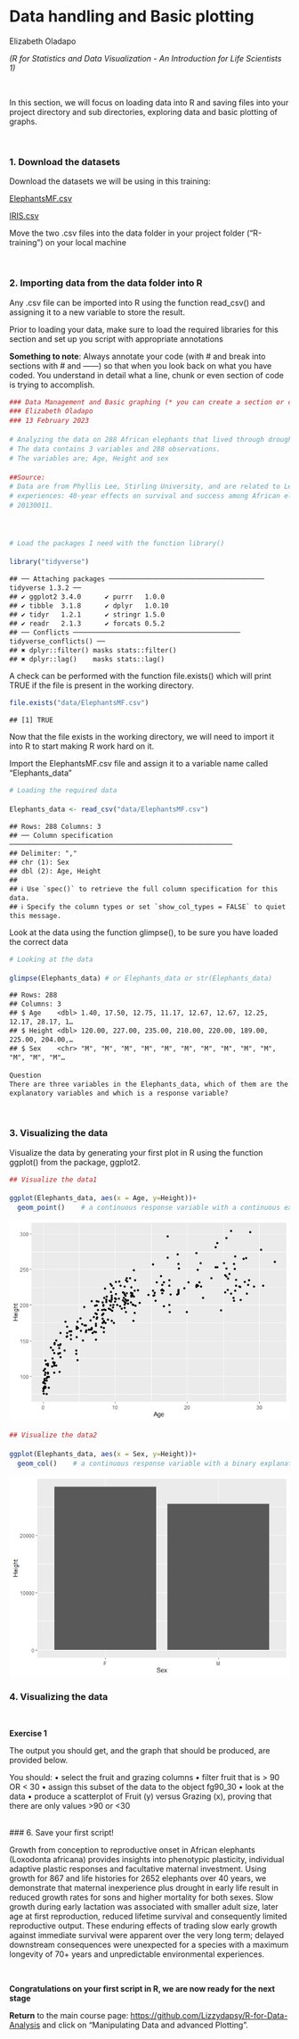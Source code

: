 Data handling and Basic plotting
================
Elizabeth Oladapo

*(R for Statistics and Data Visualization - An Introduction for Life
Scientists 1)*

<br/>

In this section, we will focus on loading data into R and saving files
into your project directory and sub directories, exploring data and
basic plotting of graphs.

<br/>

### 1. Download the datasets

Download the datasets we will be using in this training:

[ElephantsMF.csv](http://rcg.group.shef.ac.uk/courses/R/Dataset/ElephantsMF.csv)

[IRIS.csv](http://rcg.group.shef.ac.uk/courses/R/Dataset/IRIS.csv)

Move the two .csv files into the data folder in your project folder
(“R-training”) on your local machine

<br/>

### 2. Importing data from the data folder into R

Any .csv file can be imported into R using the function read_csv() and
assigning it to a new variable to store the result. <br/>

Prior to loading your data, make sure to load the required libraries for
this section and set up you script with appropriate annotations

**Something to note**: Always annotate your code (with \# and break into
sections with \# and ——) so that when you look back on what you have
coded. You understand in detail what a line, chunk or even section of
code is trying to accomplish.

``` r
### Data Management and Basic graphing (* you can create a section or chapter by putting "----" @ the end of this line)
### Elizabeth Oladapo
### 13 February 2023

# Analyzing the data on 288 African elephants that lived through droughts in the first two years of life.
# The data contains 3 variables and 288 observations.
# The variables are; Age, Height and sex

##Source:
# Data are from Phyllis Lee, Stirling University, and are related to Lee, P., et al. (2013), "Enduring consequences of early 
# experiences: 40-year effects on survival and success among African elephants," Biology Letters, 9: 
# 20130011.



# Load the packages I need with the function library()

library("tidyverse")
```

    ## ── Attaching packages ─────────────────────────────────────── tidyverse 1.3.2 ──
    ## ✔ ggplot2 3.4.0      ✔ purrr   1.0.0 
    ## ✔ tibble  3.1.8      ✔ dplyr   1.0.10
    ## ✔ tidyr   1.2.1      ✔ stringr 1.5.0 
    ## ✔ readr   2.1.3      ✔ forcats 0.5.2 
    ## ── Conflicts ────────────────────────────────────────── tidyverse_conflicts() ──
    ## ✖ dplyr::filter() masks stats::filter()
    ## ✖ dplyr::lag()    masks stats::lag()

A check can be performed with the function file.exists() which will
print TRUE if the file is present in the working directory.

``` r
file.exists("data/ElephantsMF.csv")
```

    ## [1] TRUE

Now that the file exists in the working directory, we will need to
import it into R to start making R work hard on it.

Import the ElephantsMF.csv file and assign it to a variable name called
“Elephants_data”

``` r
# Loading the required data

Elephants_data <- read_csv("data/ElephantsMF.csv")
```

    ## Rows: 288 Columns: 3
    ## ── Column specification ────────────────────────────────────────────────────────
    ## Delimiter: ","
    ## chr (1): Sex
    ## dbl (2): Age, Height
    ## 
    ## ℹ Use `spec()` to retrieve the full column specification for this data.
    ## ℹ Specify the column types or set `show_col_types = FALSE` to quiet this message.

Look at the data using the function glimpse(), to be sure you have
loaded the correct data

``` r
# Looking at the data

glimpse(Elephants_data) # or Elephants_data or str(Elephants_data)
```

    ## Rows: 288
    ## Columns: 3
    ## $ Age    <dbl> 1.40, 17.50, 12.75, 11.17, 12.67, 12.67, 12.25, 12.17, 28.17, 1…
    ## $ Height <dbl> 120.00, 227.00, 235.00, 210.00, 220.00, 189.00, 225.00, 204.00,…
    ## $ Sex    <chr> "M", "M", "M", "M", "M", "M", "M", "M", "M", "M", "M", "M", "M"…

    Question
    There are three variables in the Elephants_data, which of them are the explanatory variables and which is a response variable?

<br/>

### 3. Visualizing the data

Visualize the data by generating your first plot in R using the function
ggplot() from the package, ggplot2.

``` r
## Visualize the data1

ggplot(Elephants_data, aes(x = Age, y=Height))+
  geom_point()    # a continuous response variable with a continuous explanatory variable producing scatterplot
```

![](Data-handling-and-Basic-plotting_files/figure-gfm/unnamed-chunk-5-1.png)<!-- -->

``` r
## Visualize the data2

ggplot(Elephants_data, aes(x = Sex, y=Height))+
  geom_col()    # a continuous response variable with a binary explanatory variable producing barcharts
```

![](Data-handling-and-Basic-plotting_files/figure-gfm/unnamed-chunk-6-1.png)<!-- -->
<br/>

### 4. Visualizing the data

<br/>

**Exercise 1**

The output you should get, and the graph that should be produced, are
provided below.

You should: • select the fruit and grazing columns • filter fruit that
is \> 90 OR \< 30 • assign this subset of the data to the object fg90_30
• look at the data • produce a scatterplot of Fruit (y) versus Grazing
(x), proving that there are only values \>90 or \<30

<br/> \### 6. Save your first script!

Growth from conception to reproductive onset in African elephants
(Loxodonta africana) provides insights into phenotypic plasticity,
individual adaptive plastic responses and facultative maternal
investment. Using growth for 867 and life histories for 2652 elephants
over 40 years, we demonstrate that maternal inexperience plus drought in
early life result in reduced growth rates for sons and higher mortality
for both sexes. Slow growth during early lactation was associated with
smaller adult size, later age at first reproduction, reduced lifetime
survival and consequently limited reproductive output. These enduring
effects of trading slow early growth against immediate survival were
apparent over the very long term; delayed downstream consequences were
unexpected for a species with a maximum longevity of 70+ years and
unpredictable environmental experiences.

<br/>

**Congratulations on your first script in R, we are now ready for the
next stage**

**Return** to the main course page:
<https://github.com/Lizzydapsy/R-for-Data-Analysis> and click on
“Manipulating Data and advanced Plotting”.
